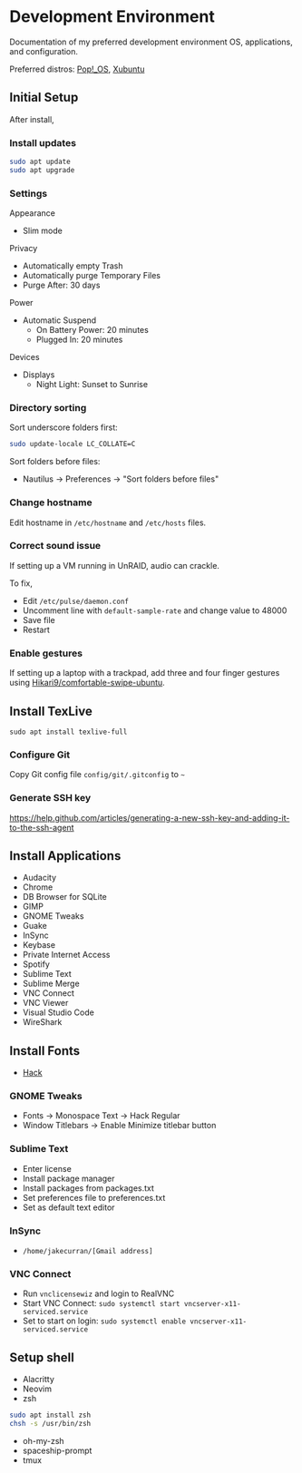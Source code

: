 # Development Environment

Documentation of my preferred development environment OS, applications, and configuration.

Preferred distros: [Pop!\_OS](https://system76.com/pop), [Xubuntu](https://xubuntu.org/)

## Initial Setup

After install,

### Install updates

```bash
sudo apt update
sudo apt upgrade
```

### Settings

Appearance
- Slim mode

Privacy
- Automatically empty Trash
- Automatically purge Temporary Files
- Purge After: 30 days

Power
- Automatic Suspend
  - On Battery Power: 20 minutes
  - Plugged In: 20 minutes

Devices
- Displays
  - Night Light: Sunset to Sunrise

### Directory sorting

Sort underscore folders first:

```bash
sudo update-locale LC_COLLATE=C
```

Sort folders before files:
- Nautilus -> Preferences -> "Sort folders before files"

### Change hostname

Edit hostname in `/etc/hostname` and `/etc/hosts` files.

### Correct sound issue

If setting up a VM running in UnRAID, audio can crackle.

To fix,

- Edit `/etc/pulse/daemon.conf`
- Uncomment line with `default-sample-rate` and change value to 48000
- Save file
- Restart

### Enable gestures

If setting up a laptop with a trackpad, add three and four finger gestures using [Hikari9/comfortable-swipe-ubuntu](https://github.com/Hikari9/comfortable-swipe-ubuntu).

## Install TexLive

```
sudo apt install texlive-full
```

### Configure Git

Copy Git config file `config/git/.gitconfig` to `~`

### Generate SSH key

https://help.github.com/articles/generating-a-new-ssh-key-and-adding-it-to-the-ssh-agent

## Install Applications

- Audacity
- Chrome
- DB Browser for SQLite
- GIMP
- GNOME Tweaks
- Guake
- InSync
- Keybase
- Private Internet Access
- Spotify
- Sublime Text
- Sublime Merge
- VNC Connect
- VNC Viewer
- Visual Studio Code
- WireShark

## Install Fonts

- [Hack](https://github.com/ryanoasis/nerd-fonts/tree/master/patched-fonts/Hack)

### GNOME Tweaks

- Fonts -> Monospace Text -> Hack Regular
- Window Titlebars -> Enable Minimize titlebar button

### Sublime Text

- Enter license
- Install package manager
- Install packages from packages.txt
- Set preferences file to preferences.txt
- Set as default text editor

### InSync

- `/home/jakecurran/[Gmail address]`

### VNC Connect

- Run `vnclicensewiz` and login to RealVNC
- Start VNC Connect: `sudo systemctl start vncserver-x11-serviced.service`
- Set to start on login: `sudo systemctl enable vncserver-x11-serviced.service`

## Setup shell

- Alacritty
- Neovim
- zsh

```bash
sudo apt install zsh
chsh -s /usr/bin/zsh
```

- oh-my-zsh
- spaceship-prompt
- tmux
